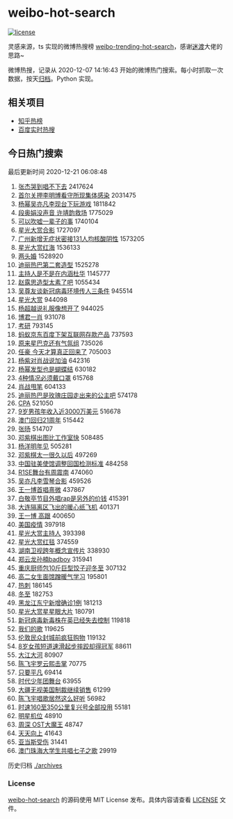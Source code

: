 # weibo-hot-search

[![license](https://img.shields.io/github/license/Arrackisarookie/weibo-hot-search)](https://github.com/Arrackisarookie/weibo-hot-search/blob/master/LICENSE)

灵感来源，ts 实现的微博热搜榜 [weibo-trending-hot-search](https://github.com/justjavac/weibo-trending-hot-search)，感谢[迷渡](https://github.com/justjavac)大佬的思路~

微博热搜，记录从 2020-12-07 14:16:43 开始的微博热门搜索。每小时抓取一次数据，按天[归档](./archives)。Python 实现。

## 相关项目
+ [知乎热榜](https://github.com/Arrackisarookie/zhihu-top-search)
+ [百度实时热搜](https://github.com/Arrackisarookie/baidu-hot-search)

## 今日热门搜索

<!-- Rank Begin -->

最后更新时间 2020-12-21 06:08:48

1. [张杰哭到唱不下去](https://s.weibo.com/weibo?q=%E5%BC%A0%E6%9D%B0%E5%93%AD%E5%88%B0%E5%94%B1%E4%B8%8D%E4%B8%8B%E5%8E%BB&Refer=top) 2417624
1. [首尔关押李明博看守所现集体感染](https://s.weibo.com/weibo?q=%23%E9%A6%96%E5%B0%94%E5%85%B3%E6%8A%BC%E6%9D%8E%E6%98%8E%E5%8D%9A%E7%9C%8B%E5%AE%88%E6%89%80%E7%8E%B0%E9%9B%86%E4%BD%93%E6%84%9F%E6%9F%93%23&Refer=top) 2031475
1. [杨幂吴亦凡李现台下玩游戏](https://s.weibo.com/weibo?q=%23%E6%9D%A8%E5%B9%82%E5%90%B4%E4%BA%A6%E5%87%A1%E6%9D%8E%E7%8E%B0%E5%8F%B0%E4%B8%8B%E7%8E%A9%E6%B8%B8%E6%88%8F%23&Refer=top) 1811842
1. [段奥娟没声音 许靖韵救场](https://s.weibo.com/weibo?q=%E6%AE%B5%E5%A5%A5%E5%A8%9F%E6%B2%A1%E5%A3%B0%E9%9F%B3%20%E8%AE%B8%E9%9D%96%E9%9F%B5%E6%95%91%E5%9C%BA&Refer=top) 1775029
1. [可以吹嘘一辈子的事](https://s.weibo.com/weibo?q=%23%E5%8F%AF%E4%BB%A5%E5%90%B9%E5%98%98%E4%B8%80%E8%BE%88%E5%AD%90%E7%9A%84%E4%BA%8B%23&Refer=top) 1740104
1. [星光大赏合影](https://s.weibo.com/weibo?q=%23%E6%98%9F%E5%85%89%E5%A4%A7%E8%B5%8F%E5%90%88%E5%BD%B1%23&Refer=top) 1727097
1. [广州新增无症状密接131人均核酸阴性](https://s.weibo.com/weibo?q=%23%E5%B9%BF%E5%B7%9E%E6%96%B0%E5%A2%9E%E6%97%A0%E7%97%87%E7%8A%B6%E5%AF%86%E6%8E%A5131%E4%BA%BA%E5%9D%87%E6%A0%B8%E9%85%B8%E9%98%B4%E6%80%A7%23&Refer=top) 1573205
1. [星光大赏红海](https://s.weibo.com/weibo?q=%23%E6%98%9F%E5%85%89%E5%A4%A7%E8%B5%8F%E7%BA%A2%E6%B5%B7%23&Refer=top) 1536133
1. [两头婚](https://s.weibo.com/weibo?q=%23%E4%B8%A4%E5%A4%B4%E5%A9%9A%23&Refer=top) 1528920
1. [迪丽热巴第二套造型](https://s.weibo.com/weibo?q=%23%E8%BF%AA%E4%B8%BD%E7%83%AD%E5%B7%B4%E7%AC%AC%E4%BA%8C%E5%A5%97%E9%80%A0%E5%9E%8B%23&Refer=top) 1525278
1. [主持人是不是在内涵杜华](https://s.weibo.com/weibo?q=%23%E4%B8%BB%E6%8C%81%E4%BA%BA%E6%98%AF%E4%B8%8D%E6%98%AF%E5%9C%A8%E5%86%85%E6%B6%B5%E6%9D%9C%E5%8D%8E%23&Refer=top) 1145777
1. [赵露思造型太素了吧](https://s.weibo.com/weibo?q=%23%E8%B5%B5%E9%9C%B2%E6%80%9D%E9%80%A0%E5%9E%8B%E5%A4%AA%E7%B4%A0%E4%BA%86%E5%90%A7%23&Refer=top) 1055434
1. [吴尊友谈新冠病毒环境传人三条件](https://s.weibo.com/weibo?q=%23%E5%90%B4%E5%B0%8A%E5%8F%8B%E8%B0%88%E6%96%B0%E5%86%A0%E7%97%85%E6%AF%92%E7%8E%AF%E5%A2%83%E4%BC%A0%E4%BA%BA%E4%B8%89%E6%9D%A1%E4%BB%B6%23&Refer=top) 945514
1. [星光大赏](https://s.weibo.com/weibo?q=%E6%98%9F%E5%85%89%E5%A4%A7%E8%B5%8F&Refer=top) 944098
1. [杨超越说礼服像想开了](https://s.weibo.com/weibo?q=%23%E6%9D%A8%E8%B6%85%E8%B6%8A%E8%AF%B4%E7%A4%BC%E6%9C%8D%E5%83%8F%E6%83%B3%E5%BC%80%E4%BA%86%23&Refer=top) 944025
1. [博君一肖](https://s.weibo.com/weibo?q=%E5%8D%9A%E5%90%9B%E4%B8%80%E8%82%96&Refer=top) 931078
1. [考研](https://s.weibo.com/weibo?q=%E8%80%83%E7%A0%94&Refer=top) 793145
1. [蚂蚁京东百度下架互联网存款产品](https://s.weibo.com/weibo?q=%23%E8%9A%82%E8%9A%81%E4%BA%AC%E4%B8%9C%E7%99%BE%E5%BA%A6%E4%B8%8B%E6%9E%B6%E4%BA%92%E8%81%94%E7%BD%91%E5%AD%98%E6%AC%BE%E4%BA%A7%E5%93%81%23&Refer=top) 737593
1. [原来星巴克还有气氛组](https://s.weibo.com/weibo?q=%23%E5%8E%9F%E6%9D%A5%E6%98%9F%E5%B7%B4%E5%85%8B%E8%BF%98%E6%9C%89%E6%B0%94%E6%B0%9B%E7%BB%84%23&Refer=top) 735026
1. [任豪 今天才算真正回来了](https://s.weibo.com/weibo?q=%E4%BB%BB%E8%B1%AA%20%E4%BB%8A%E5%A4%A9%E6%89%8D%E7%AE%97%E7%9C%9F%E6%AD%A3%E5%9B%9E%E6%9D%A5%E4%BA%86&Refer=top) 705003
1. [杨紫对肖战说加油](https://s.weibo.com/weibo?q=%23%E6%9D%A8%E7%B4%AB%E5%AF%B9%E8%82%96%E6%88%98%E8%AF%B4%E5%8A%A0%E6%B2%B9%23&Refer=top) 642316
1. [杨幂发型也是蝴蝶结](https://s.weibo.com/weibo?q=%23%E6%9D%A8%E5%B9%82%E5%8F%91%E5%9E%8B%E4%B9%9F%E6%98%AF%E8%9D%B4%E8%9D%B6%E7%BB%93%23&Refer=top) 630182
1. [4种情况必须戴口罩](https://s.weibo.com/weibo?q=%234%E7%A7%8D%E6%83%85%E5%86%B5%E5%BF%85%E9%A1%BB%E6%88%B4%E5%8F%A3%E7%BD%A9%23&Refer=top) 615768
1. [肖战甩笔](https://s.weibo.com/weibo?q=%23%E8%82%96%E6%88%98%E7%94%A9%E7%AC%94%23&Refer=top) 604133
1. [迪丽热巴是玫瑰庄园走出来的公主吧](https://s.weibo.com/weibo?q=%23%E8%BF%AA%E4%B8%BD%E7%83%AD%E5%B7%B4%E6%98%AF%E7%8E%AB%E7%91%B0%E5%BA%84%E5%9B%AD%E8%B5%B0%E5%87%BA%E6%9D%A5%E7%9A%84%E5%85%AC%E4%B8%BB%E5%90%A7%23&Refer=top) 574178
1. [CPA](https://s.weibo.com/weibo?q=CPA&Refer=top) 521050
1. [9岁男孩年收入近3000万美元](https://s.weibo.com/weibo?q=%239%E5%B2%81%E7%94%B7%E5%AD%A9%E5%B9%B4%E6%94%B6%E5%85%A5%E8%BF%913000%E4%B8%87%E7%BE%8E%E5%85%83%23&Refer=top) 516678
1. [澳门回归21周年](https://s.weibo.com/weibo?q=%23%E6%BE%B3%E9%97%A8%E5%9B%9E%E5%BD%9221%E5%91%A8%E5%B9%B4%23&Refer=top) 515442
1. [张旸](https://s.weibo.com/weibo?q=%E5%BC%A0%E6%97%B8&Refer=top) 514707
1. [邓紫棋出图比工作室快](https://s.weibo.com/weibo?q=%23%E9%82%93%E7%B4%AB%E6%A3%8B%E5%87%BA%E5%9B%BE%E6%AF%94%E5%B7%A5%E4%BD%9C%E5%AE%A4%E5%BF%AB%23&Refer=top) 508485
1. [杨洋明年见](https://s.weibo.com/weibo?q=%E6%9D%A8%E6%B4%8B%E6%98%8E%E5%B9%B4%E8%A7%81&Refer=top) 505281
1. [邓紫棋太一很久以后](https://s.weibo.com/weibo?q=%23%E9%82%93%E7%B4%AB%E6%A3%8B%E5%A4%AA%E4%B8%80%E5%BE%88%E4%B9%85%E4%BB%A5%E5%90%8E%23&Refer=top) 497269
1. [中国驻美使馆调整回国检测标准](https://s.weibo.com/weibo?q=%23%E4%B8%AD%E5%9B%BD%E9%A9%BB%E7%BE%8E%E4%BD%BF%E9%A6%86%E8%B0%83%E6%95%B4%E5%9B%9E%E5%9B%BD%E6%A3%80%E6%B5%8B%E6%A0%87%E5%87%86%23&Refer=top) 484258
1. [R1SE舞台有周震南](https://s.weibo.com/weibo?q=%23R1SE%E8%88%9E%E5%8F%B0%E6%9C%89%E5%91%A8%E9%9C%87%E5%8D%97%23&Refer=top) 474060
1. [吴亦凡李雪琴合影](https://s.weibo.com/weibo?q=%23%E5%90%B4%E4%BA%A6%E5%87%A1%E6%9D%8E%E9%9B%AA%E7%90%B4%E5%90%88%E5%BD%B1%23&Refer=top) 459526
1. [王一博首唱熹微](https://s.weibo.com/weibo?q=%23%E7%8E%8B%E4%B8%80%E5%8D%9A%E9%A6%96%E5%94%B1%E7%86%B9%E5%BE%AE%23&Refer=top) 437867
1. [白敬亭节目外唱rap是另外的价钱](https://s.weibo.com/weibo?q=%23%E7%99%BD%E6%95%AC%E4%BA%AD%E8%8A%82%E7%9B%AE%E5%A4%96%E5%94%B1rap%E6%98%AF%E5%8F%A6%E5%A4%96%E7%9A%84%E4%BB%B7%E9%92%B1%23&Refer=top) 415391
1. [大连隔离区飞出的暖心纸飞机](https://s.weibo.com/weibo?q=%23%E5%A4%A7%E8%BF%9E%E9%9A%94%E7%A6%BB%E5%8C%BA%E9%A3%9E%E5%87%BA%E7%9A%84%E6%9A%96%E5%BF%83%E7%BA%B8%E9%A3%9E%E6%9C%BA%23&Refer=top) 401371
1. [王一博 高跟](https://s.weibo.com/weibo?q=%E7%8E%8B%E4%B8%80%E5%8D%9A%20%E9%AB%98%E8%B7%9F&Refer=top) 400650
1. [美国疫情](https://s.weibo.com/weibo?q=%E7%BE%8E%E5%9B%BD%E7%96%AB%E6%83%85&Refer=top) 397918
1. [星光大赏主持人](https://s.weibo.com/weibo?q=%E6%98%9F%E5%85%89%E5%A4%A7%E8%B5%8F%E4%B8%BB%E6%8C%81%E4%BA%BA&Refer=top) 393398
1. [星光大赏红毯](https://s.weibo.com/weibo?q=%23%E6%98%9F%E5%85%89%E5%A4%A7%E8%B5%8F%E7%BA%A2%E6%AF%AF%23&Refer=top) 374559
1. [湖南卫视跨年概念宣传片](https://s.weibo.com/weibo?q=%23%E6%B9%96%E5%8D%97%E5%8D%AB%E8%A7%86%E8%B7%A8%E5%B9%B4%E6%A6%82%E5%BF%B5%E5%AE%A3%E4%BC%A0%E7%89%87%23&Refer=top) 338930
1. [郑云龙孙楠badboy](https://s.weibo.com/weibo?q=%23%E9%83%91%E4%BA%91%E9%BE%99%E5%AD%99%E6%A5%A0badboy%23&Refer=top) 315941
1. [重庆厨师包10斤巨型饺子迎冬至](https://s.weibo.com/weibo?q=%E9%87%8D%E5%BA%86%E5%8E%A8%E5%B8%88%E5%8C%8510%E6%96%A4%E5%B7%A8%E5%9E%8B%E9%A5%BA%E5%AD%90%E8%BF%8E%E5%86%AC%E8%87%B3&Refer=top) 307132
1. [高二女生面馆蹭暖气学习](https://s.weibo.com/weibo?q=%23%E9%AB%98%E4%BA%8C%E5%A5%B3%E7%94%9F%E9%9D%A2%E9%A6%86%E8%B9%AD%E6%9A%96%E6%B0%94%E5%AD%A6%E4%B9%A0%23&Refer=top) 195801
1. [热刺](https://s.weibo.com/weibo?q=%E7%83%AD%E5%88%BA&Refer=top) 186145
1. [冬至](https://s.weibo.com/weibo?q=%E5%86%AC%E8%87%B3&Refer=top) 182753
1. [黑龙江东宁新增确诊1例](https://s.weibo.com/weibo?q=%23%E9%BB%91%E9%BE%99%E6%B1%9F%E4%B8%9C%E5%AE%81%E6%96%B0%E5%A2%9E%E7%A1%AE%E8%AF%8A1%E4%BE%8B%23&Refer=top) 181213
1. [星光大赏星星眼大片](https://s.weibo.com/weibo?q=%23%E6%98%9F%E5%85%89%E5%A4%A7%E8%B5%8F%E6%98%9F%E6%98%9F%E7%9C%BC%E5%A4%A7%E7%89%87%23&Refer=top) 180791
1. [新冠病毒新毒株在英已经失去控制](https://s.weibo.com/weibo?q=%23%E6%96%B0%E5%86%A0%E7%97%85%E6%AF%92%E6%96%B0%E6%AF%92%E6%A0%AA%E5%9C%A8%E8%8B%B1%E5%B7%B2%E7%BB%8F%E5%A4%B1%E5%8E%BB%E6%8E%A7%E5%88%B6%23&Refer=top) 119818
1. [我们的歌](https://s.weibo.com/weibo?q=%E6%88%91%E4%BB%AC%E7%9A%84%E6%AD%8C&Refer=top) 119625
1. [伦敦民众封城前疯狂购物](https://s.weibo.com/weibo?q=%E4%BC%A6%E6%95%A6%E6%B0%91%E4%BC%97%E5%B0%81%E5%9F%8E%E5%89%8D%E7%96%AF%E7%8B%82%E8%B4%AD%E7%89%A9&Refer=top) 119132
1. [8岁女孩短道速滑起步摔跤却得冠军](https://s.weibo.com/weibo?q=%238%E5%B2%81%E5%A5%B3%E5%AD%A9%E7%9F%AD%E9%81%93%E9%80%9F%E6%BB%91%E8%B5%B7%E6%AD%A5%E6%91%94%E8%B7%A4%E5%8D%B4%E5%BE%97%E5%86%A0%E5%86%9B%23&Refer=top) 88611
1. [大江大河](https://s.weibo.com/weibo?q=%E5%A4%A7%E6%B1%9F%E5%A4%A7%E6%B2%B3&Refer=top) 80907
1. [陈飞宇罗云熙击掌](https://s.weibo.com/weibo?q=%E9%99%88%E9%A3%9E%E5%AE%87%E7%BD%97%E4%BA%91%E7%86%99%E5%87%BB%E6%8E%8C&Refer=top) 70775
1. [只要平凡](https://s.weibo.com/weibo?q=%E5%8F%AA%E8%A6%81%E5%B9%B3%E5%87%A1&Refer=top) 69414
1. [时代少年团舞台](https://s.weibo.com/weibo?q=%23%E6%97%B6%E4%BB%A3%E5%B0%91%E5%B9%B4%E5%9B%A2%E8%88%9E%E5%8F%B0%23&Refer=top) 63955
1. [大疆无视美国制裁继续销售](https://s.weibo.com/weibo?q=%E5%A4%A7%E7%96%86%E6%97%A0%E8%A7%86%E7%BE%8E%E5%9B%BD%E5%88%B6%E8%A3%81%E7%BB%A7%E7%BB%AD%E9%94%80%E5%94%AE&Refer=top) 61299
1. [陈飞宇唱歌居然这么好听](https://s.weibo.com/weibo?q=%23%E9%99%88%E9%A3%9E%E5%AE%87%E5%94%B1%E6%AD%8C%E5%B1%85%E7%84%B6%E8%BF%99%E4%B9%88%E5%A5%BD%E5%90%AC%23&Refer=top) 56982
1. [时速160至350公里复兴号全部投用](https://s.weibo.com/weibo?q=%23%E6%97%B6%E9%80%9F160%E8%87%B3350%E5%85%AC%E9%87%8C%E5%A4%8D%E5%85%B4%E5%8F%B7%E5%85%A8%E9%83%A8%E6%8A%95%E7%94%A8%23&Refer=top) 55181
1. [明星机位](https://s.weibo.com/weibo?q=%E6%98%8E%E6%98%9F%E6%9C%BA%E4%BD%8D&Refer=top) 48910
1. [周深 OST大魔王](https://s.weibo.com/weibo?q=%E5%91%A8%E6%B7%B1%20OST%E5%A4%A7%E9%AD%94%E7%8E%8B&Refer=top) 48747
1. [天天向上](https://s.weibo.com/weibo?q=%E5%A4%A9%E5%A4%A9%E5%90%91%E4%B8%8A&Refer=top) 41643
1. [亚当斯受伤](https://s.weibo.com/weibo?q=%E4%BA%9A%E5%BD%93%E6%96%AF%E5%8F%97%E4%BC%A4&Refer=top) 31441
1. [澳门珠海大学生共唱七子之歌](https://s.weibo.com/weibo?q=%23%E6%BE%B3%E9%97%A8%E7%8F%A0%E6%B5%B7%E5%A4%A7%E5%AD%A6%E7%94%9F%E5%85%B1%E5%94%B1%E4%B8%83%E5%AD%90%E4%B9%8B%E6%AD%8C%23&Refer=top) 29919
<!-- Rank End -->

历史归档 [./archives](./archives)

### License

[weibo-hot-search](https://github.com/Arrackisarookie/weibo-hot-search) 的源码使用 MIT License 发布。具体内容请查看 [LICENSE](./LICENSE) 文件。
